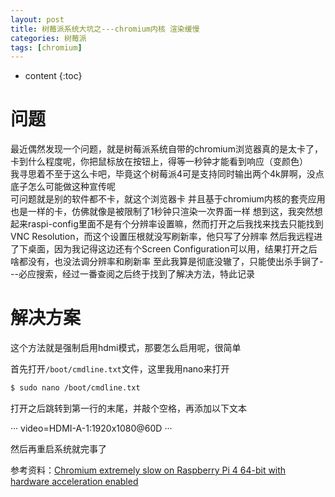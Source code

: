 ```yaml
---
layout: post
title: 树莓派系统大坑之---chromium内核 渲染缓慢
categories: 树莓派
tags: [chromium]
---
```


* content
{:toc}

# 问题

最近偶然发现一个问题，就是树莓派系统自带的chromium浏览器真的是太卡了，卡到什么程度呢，你把鼠标放在按钮上，得等一秒钟才能看到响应（变颜色）  
我寻思着不至于这么卡吧，毕竟这个树莓派4可是支持同时输出两个4k屏啊，没点底子怎么可能做这种宣传呢  
可问题就是别的软件都不卡，就这个浏览器卡 并且基于chromium内核的套壳应用也是一样的卡，仿佛就像是被限制了1秒钟只渲染一次界面一样
想到这，我突然想起来raspi-config里面不是有个分辨率设置嘛，然而打开之后我找来找去只能找到VNC Resolution，而这个设置压根就没写刷新率，他只写了分辨率
然后我远程进了下桌面，因为我记得这边还有个Screen Configuration可以用，结果打开之后啥都没有，也没法调分辨率和刷新率
至此我算是彻底没辙了，只能使出杀手锏了---必应搜索，经过一番查阅之后终于找到了解决方法，特此记录

# 解决方案

这个方法就是强制启用hdmi模式，那要怎么启用呢，很简单

首先打开`/boot/cmdline.txt`文件，这里我用nano来打开

``` bash
$ sudo nano /boot/cmdline.txt
```

打开之后跳转到第一行的末尾，并敲个空格，再添加以下文本

···
video=HDMI-A-1:1920x1080@60D
···

然后再重启系统就完事了

参考资料：[Chromium extremely slow on Raspberry Pi 4 64-bit with hardware acceleration enabled](https://forums.raspberrypi.com/viewtopic.php?p=2023358#p2023358)